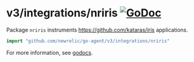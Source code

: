 # v3/integrations/nriris [![GoDoc](https://godoc.org/github.com/newrelic/go-agent/v3/integrations/nriris?status.svg)](https://godoc.org/github.com/newrelic/go-agent/v3/integrations/nriris)

Package `nriris` instruments https://github.com/kataras/iris applications.

```go
import "github.com/newrelic/go-agent/v3/integrations/nriris"
```

For more information, see
[godocs](https://godoc.org/github.com/newrelic/go-agent/v3/integrations/nriris).
